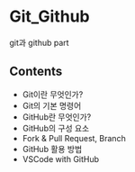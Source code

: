 # Git_Github
git과 github part

## Contents
- Git이란 무엇인가?
- Git의 기본 명령어
- GitHub란 무엇인가?
- GitHub의 구성 요소
- Fork & Pull Request, Branch
- GitHub 활용 방법
- VSCode with GitHub